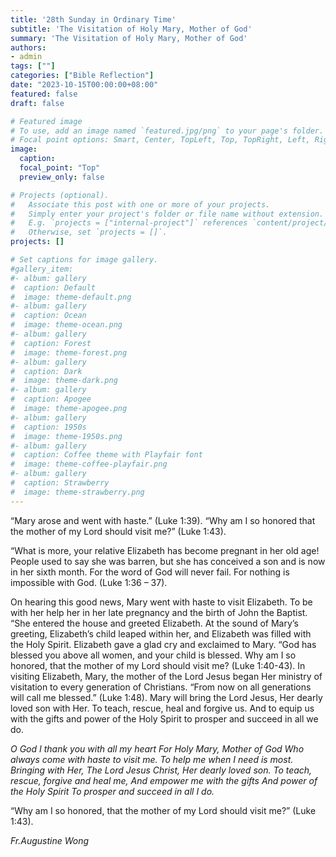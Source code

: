 ```yaml
---
title: '28th Sunday in Ordinary Time'
subtitle: 'The Visitation of Holy Mary, Mother of God'
summary: 'The Visitation of Holy Mary, Mother of God'
authors:
- admin
tags: [""]
categories: ["Bible Reflection"]
date: "2023-10-15T00:00:00+08:00"
featured: false
draft: false

# Featured image
# To use, add an image named `featured.jpg/png` to your page's folder.
# Focal point options: Smart, Center, TopLeft, Top, TopRight, Left, Right, BottomLeft, Bottom, BottomRight
image:
  caption:
  focal_point: "Top"
  preview_only: false

# Projects (optional).
#   Associate this post with one or more of your projects.
#   Simply enter your project's folder or file name without extension.
#   E.g. `projects = ["internal-project"]` references `content/project/deep-learning/index.md`.
#   Otherwise, set `projects = []`.
projects: []

# Set captions for image gallery.
#gallery_item:
#- album: gallery
#  caption: Default
#  image: theme-default.png
#- album: gallery
#  caption: Ocean
#  image: theme-ocean.png
#- album: gallery
#  caption: Forest
#  image: theme-forest.png
#- album: gallery
#  caption: Dark
#  image: theme-dark.png
#- album: gallery
#  caption: Apogee
#  image: theme-apogee.png
#- album: gallery
#  caption: 1950s
#  image: theme-1950s.png
#- album: gallery
#  caption: Coffee theme with Playfair font
#  image: theme-coffee-playfair.png
#- album: gallery
#  caption: Strawberry
#  image: theme-strawberry.png
---
```

“Mary arose and went with haste.” (Luke 1:39).
“Why am I so honored that the mother of my Lord should visit me?” (Luke 1:43).

“What is more, your relative Elizabeth has become pregnant in her old age! People used to say she was barren, but she has conceived a son and is now in her sixth month. For the word of God will never fail. For nothing is impossible with God. (Luke 1:36 – 37).

On hearing this good news, Mary went with haste to visit Elizabeth. To be with her help her in her late pregnancy and the birth of John the Baptist.
“She entered the house and greeted Elizabeth. At the sound of Mary’s greeting, Elizabeth’s child leaped within her, and Elizabeth was filled with the Holy Spirit.
Elizabeth gave a glad cry and exclaimed to Mary. “God has blessed you above all women, and your child is blessed. Why am I so honored, that the mother of my Lord should visit me? (Luke 1:40-43).
In visiting Elizabeth, Mary, the mother of the Lord Jesus began Her ministry of visitation to every generation of Christians. “From now on all generations will call me blessed.” (Luke 1:48).
Mary will bring the Lord Jesus, Her dearly loved son with Her. To teach, rescue, heal and forgive us. And to equip us with the gifts and power of the Holy Spirit to prosper and succeed in all we do.

_O God_
_I thank you with all my heart_
_For Holy Mary, Mother of God_
_Who always come with haste to visit me._
_To help me when I need is most._
_Bringing with Her, The Lord Jesus Christ, Her dearly loved son._
_To teach, rescue, forgive and heal me,_
_And empower me with the gifts_
_And power of the Holy Spirit_
_To prosper and succeed in all I do._

“Why am I so honored, that the mother of my Lord should visit me?” (Luke 1:43).

_Fr.Augustine Wong_